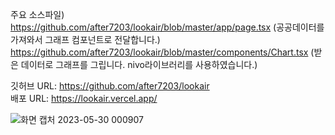 주요 소스파일)
https://github.com/after7203/lookair/blob/master/app/page.tsx (공공데이터를 가져와서 그래프 컴포넌트로 전달합니다.)
https://github.com/after7203/lookair/blob/master/components/Chart.tsx (받은 데이터로 그래프를 그립니다. nivo라이브러리를 사용하였습니다.)

깃허브 URL: https://github.com/after7203/lookair                       
배포 URL: https://lookair.vercel.app/

![화면 캡처 2023-05-30 000907](https://github.com/after7203/lookair/assets/48503261/6fb80047-91da-481a-b9c1-985586480c04)

